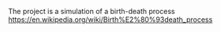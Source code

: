 The project is a simulation of a birth-death process 
https://en.wikipedia.org/wiki/Birth%E2%80%93death_process
